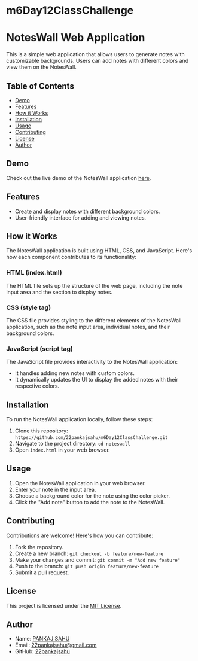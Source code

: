 # m6Day12ClassChallenge

# NotesWall Web Application

This is a simple web application that allows users to generate notes with customizable backgrounds. Users can add notes with different colors and view them on the NotesWall.

## Table of Contents

- [Demo](#demo)
- [Features](#features)
- [How it Works](#how-it-works)
- [Installation](#installation)
- [Usage](#usage)
- [Contributing](#contributing)
- [License](#license)
- [Author](#author)

## Demo

Check out the live demo of the NotesWall application [here](https://22pankajsahu.github.io/m6Day12ClassChallenge/).

## Features

- Create and display notes with different background colors.
- User-friendly interface for adding and viewing notes.

## How it Works

The NotesWall application is built using HTML, CSS, and JavaScript. Here's how each component contributes to its functionality:

### HTML (index.html)

The HTML file sets up the structure of the web page, including the note input area and the section to display notes.

### CSS (style tag)

The CSS file provides styling to the different elements of the NotesWall application, such as the note input area, individual notes, and their background colors.

### JavaScript (script tag)

The JavaScript file provides interactivity to the NotesWall application:

- It handles adding new notes with custom colors.
- It dynamically updates the UI to display the added notes with their respective colors.

## Installation

To run the NotesWall application locally, follow these steps:

1. Clone this repository: `https://github.com/22pankajsahu/m6Day12ClassChallenge.git`
2. Navigate to the project directory: `cd noteswall`
3. Open `index.html` in your web browser.

## Usage

1. Open the NotesWall application in your web browser.
2. Enter your note in the input area.
3. Choose a background color for the note using the color picker.
4. Click the "Add note" button to add the note to the NotesWall.

## Contributing

Contributions are welcome! Here's how you can contribute:

1. Fork the repository.
2. Create a new branch: `git checkout -b feature/new-feature`
3. Make your changes and commit: `git commit -m "Add new feature"`
4. Push to the branch: `git push origin feature/new-feature`
5. Submit a pull request.

## License

This project is licensed under the [MIT License](LICENSE).

## Author

- Name: [PANKAJ SAHU](https://linkedin.com/in/22pankajsahu-)
- Email: [22pankajsahu@gmail.com](mailto:22pankajsahu@gmail.com)
- GitHub: [22pankajsahu](https://github.com/22pankajsahu)
